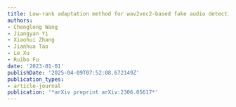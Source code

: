 ```yaml
---
title: Low-rank adaptation method for wav2vec2-based fake audio detection
authors:
- Chenglong Wang
- Jiangyan Yi
- Xiaohui Zhang
- Jianhua Tao
- Le Xu
- Ruibo Fu
date: '2023-01-01'
publishDate: '2025-04-09T07:52:08.672149Z'
publication_types:
- article-journal
publication: '*arXiv preprint arXiv:2306.05617*'
---
```


